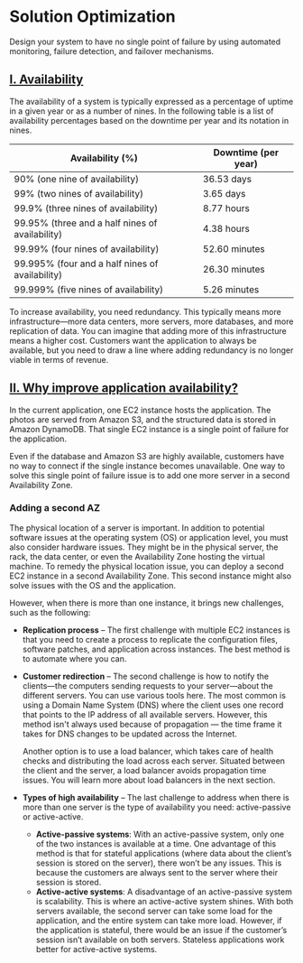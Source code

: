 # Solution Optimization

Design your system to have no single point of failure by using automated monitoring, failure detection, and failover mechanisms.

## <u>I. Availability</u>

The availability of a system is typically expressed as a percentage of uptime in a given year or as a number of nines. In the following table is a list of availability percentages based on the downtime per year and its notation in nines. 

| Availability (%) | Downtime (per year) |
| ---------------- | ------------------- |
| 90% (one nine of availability) | 36.53 days |
| 99% (two nines of availability) | 3.65 days |
| 99.9% (three nines of availability) | 8.77 hours |
| 99.95% (three and a half nines of availability) | 4.38 hours |
| 99.99% (four nines of availability) | 52.60 minutes |
| 99.995% (four and a half nines of availability) | 26.30 minutes |
| 99.999% (five nines of availability) | 5.26 minutes |

To increase availability, you need redundancy. This typically means more infrastructure—more data centers, more servers, more databases, and more replication of data. You can imagine that adding more of this infrastructure means a higher cost. Customers want the application to always be available, but you need to draw a line where adding redundancy is no longer viable in terms of revenue.

## <u>II. Why improve application availability?</u>

In the current application, one EC2 instance hosts the application. The photos are served from Amazon S3, and the structured data is stored in Amazon DynamoDB. That single EC2 instance is a single point of failure for the application.

Even if the database and Amazon S3 are highly available, customers have no way to connect if the single instance becomes unavailable. One way to solve this single point of failure issue is to add one more server in a second Availability Zone.

### **Adding a second AZ**

The physical location of a server is important. In addition to potential software issues at the operating system (OS) or application level, you must also consider hardware issues. They might be in the physical server, the rack, the data center, or even the Availability Zone hosting the virtual machine. To remedy the physical location issue, you can deploy a second EC2 instance in a second Availability Zone. This second instance might also solve issues with the OS and the application.

However, when there is more than one instance, it brings new challenges, such as the following:
- **Replication process** – The first challenge with multiple EC2 instances is that you need to create a process to replicate the configuration files, software patches, and application across instances. The best method is to automate where you can.

- **Customer redirection** – The second challenge is how to notify the clients—the computers sending requests to your server—about the different servers. You can use various tools here. The most common is using a Domain Name System (DNS) where the client uses one record that points to the IP address of all available servers.
However, this method isn't always used because of propagation — the time frame it takes for DNS changes to be updated across the Internet.

    Another option is to use a load balancer, which takes care of health checks and distributing the load across each server. Situated between the client and the server, a load balancer avoids propagation time issues. You will learn more about load balancers in the next section.

- **Types of high availability** – The last challenge to address when there is more than one server is the type of availability you need: active-passive or active-active.
    - **Active-passive systems**: With an active-passive system, only one of the two instances is available at a time. One advantage of this method is that for stateful applications (where data about the client’s session is stored on the server), there won’t be any issues. This is because the customers are always sent to the server where their session is stored.
    - **Active-active systems**: A disadvantage of an active-passive system is scalability. This is where an active-active system shines. With both servers available, the second server can take some load for the application, and the entire system can take more load. However, if the application is stateful, there would be an issue if the customer’s session isn’t available on both servers. Stateless applications work better for active-active systems.
